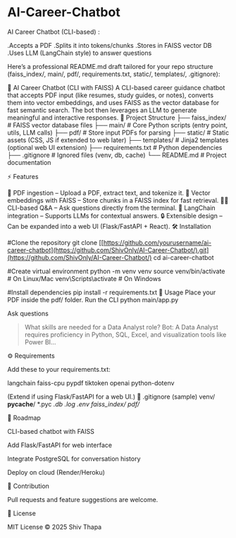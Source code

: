 # AI-Career-Chatbot

 AI Career Chatbot (CLI-based) :

.Accepts a PDF
.Splits it into tokens/chunks
.Stores in FAISS vector DB
.Uses LLM (LangChain style) to answer questions

Here’s a professional README.md draft tailored for your repo structure (faiss_index/, main/, pdf/, requirements.txt, static/, templates/, .gitignore):

🧠 AI Career Chatbot (CLI with FAISS)
A CLI-based career guidance chatbot that accepts PDF input (like resumes, study guides, or notes), converts them into vector embeddings, and uses FAISS as the vector database for fast semantic search. The bot then leverages an LLM to generate meaningful and interactive responses.
📂 Project Structure
├── faiss_index/        # FAISS vector database files
├── main/               # Core Python scripts (entry point, utils, LLM calls)
├── pdf/                # Store input PDFs for parsing
├── static/             # Static assets (CSS, JS if extended to web later)
├── templates/          # Jinja2 templates (optional web UI extension)
├── requirements.txt    # Python dependencies
├── .gitignore          # Ignored files (venv, db, cache)
└── README.md           # Project documentation

⚡ Features

📄 PDF ingestion – Upload a PDF, extract text, and tokenize it.
🔎 Vector embeddings with FAISS – Store chunks in a FAISS index for fast retrieval.
🧑‍💻 CLI-based Q&A – Ask questions directly from the terminal.
🧩 LangChain integration – Supports LLMs for contextual answers.
🔒 Extensible design – Can be expanded into a web UI (Flask/FastAPI + React).
🛠️ Installation

#Clone the repository
git clone [[https://github.com/yourusername/ai-career-chatbot](https://github.com/ShivOnly/AI-Career-Chatbot/).git](https://github.com/ShivOnly/AI-Career-Chatbot/)
cd ai-career-chatbot

#Create virtual environment
python -m venv venv
source venv/bin/activate   # On Linux/Mac
venv\Scripts\activate      # On Windows


#Install dependencies
pip install -r requirements.txt
📘 Usage
Place your PDF inside the pdf/ folder.
Run the CLI
python main/app.py


Ask questions

> What skills are needed for a Data Analyst role?
Bot: A Data Analyst requires proficiency in Python, SQL, Excel, and visualization tools like Power BI...

⚙️ Requirements

Add these to your requirements.txt:

langchain
faiss-cpu
pypdf
tiktoken
openai
python-dotenv

(Extend if using Flask/FastAPI for a web UI.)
📌 .gitignore (sample)
venv/
__pycache__/
*.pyc
*.db
*.log
.env
faiss_index/*
pdf/*

🚀 Roadmap

 CLI-based chatbot with FAISS

 Add Flask/FastAPI for web interface

 Integrate PostgreSQL for conversation history

 Deploy on cloud (Render/Heroku)

🤝 Contribution

Pull requests and feature suggestions are welcome.

📜 License

MIT License © 2025 Shiv Thapa
